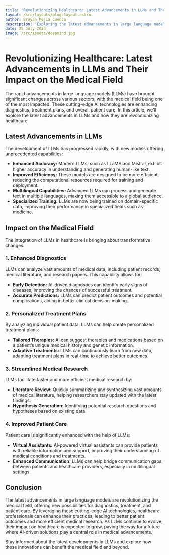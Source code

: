 ```yaml
---
title: 'Revolutionizing Healthcare: Latest Advancements in LLMs and Their Impact on the Medical Field'
layout: /src/layouts/blog-layout.astro
author: Brayan Mejia Cuenca
description: 'Exploring the latest advancements in large language models (LLMs) and their transformative impact on the medical field, enhancing diagnostics, treatment, and patient care.'
date: 25 July 2024
image: /src/assets/deepmind.jpg
---
```


# Revolutionizing Healthcare: Latest Advancements in LLMs and Their Impact on the Medical Field

The rapid advancements in large language models (LLMs) have brought significant changes across various sectors, with the medical field being one of the most impacted. These cutting-edge AI technologies are enhancing diagnostics, treatment plans, and overall patient care. In this article, we'll explore the latest advancements in LLMs and how they are revolutionizing healthcare.

## Latest Advancements in LLMs

The development of LLMs has progressed rapidly, with new models offering unprecedented capabilities:

- **Enhanced Accuracy:** Modern LLMs, such as LLaMA and Mistral, exhibit higher accuracy in understanding and generating human-like text.
- **Improved Efficiency:** These models are designed to be more efficient, reducing the computational resources required for training and deployment.
- **Multilingual Capabilities:** Advanced LLMs can process and generate text in multiple languages, making them accessible to a global audience.
- **Specialized Training:** LLMs are now being trained on domain-specific data, improving their performance in specialized fields such as medicine.

## Impact on the Medical Field

The integration of LLMs in healthcare is bringing about transformative changes:

### 1. Enhanced Diagnostics

LLMs can analyze vast amounts of medical data, including patient records, medical literature, and research papers. This capability allows for:

- **Early Detection:** AI-driven diagnostics can identify early signs of diseases, improving the chances of successful treatment.
- **Accurate Predictions:** LLMs can predict patient outcomes and potential complications, aiding in better clinical decision-making.

### 2. Personalized Treatment Plans

By analyzing individual patient data, LLMs can help create personalized treatment plans:

- **Tailored Therapies:** AI can suggest therapies and medications based on a patient’s unique medical history and genetic information.
- **Adaptive Treatments:** LLMs can continuously learn from new data, adapting treatment plans in real-time to achieve better outcomes.

### 3. Streamlined Medical Research

LLMs facilitate faster and more efficient medical research by:

- **Literature Review:** Quickly summarizing and synthesizing vast amounts of medical literature, helping researchers stay updated with the latest findings.
- **Hypothesis Generation:** Identifying potential research questions and hypotheses based on existing data.

### 4. Improved Patient Care

Patient care is significantly enhanced with the help of LLMs:

- **Virtual Assistants:** AI-powered virtual assistants can provide patients with reliable information and support, improving their understanding of medical conditions and treatments.
- **Enhanced Communication:** LLMs can help bridge communication gaps between patients and healthcare providers, especially in multilingual settings.

## Conclusion

The latest advancements in large language models are revolutionizing the medical field, offering new possibilities for diagnostics, treatment, and patient care. By leveraging these cutting-edge AI technologies, healthcare professionals can enhance their practices, leading to better patient outcomes and more efficient medical research. As LLMs continue to evolve, their impact on healthcare is expected to grow, paving the way for a future where AI-driven solutions play a central role in medical advancements.

Stay informed about the latest developments in LLMs and explore how these innovations can benefit the medical field and beyond.
